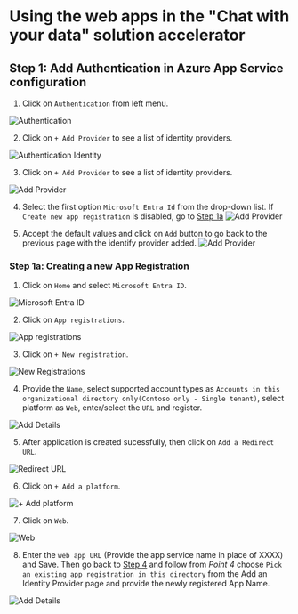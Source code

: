 
# Using the web apps in the "Chat with your data" solution accelerator

## Step 1: Add Authentication in Azure App Service configuration

1. Click on `Authentication` from left menu.

  ![Authentication](images/AppAuthentication.png)

2. Click on `+ Add Provider` to see a list of identity providers.

  ![Authentication Identity](images/AppAuthenticationIdentity.png)

3. Click on `+ Add Provider` to see a list of identity providers.

  ![Add Provider](images/AppAuthIdentityProvider.png)

4. Select the first option `Microsoft Entra Id` from the drop-down list. If `Create new app registration` is disabled, go to [Step 1a](https://github.com/Roopan-Microsoft/psl-cwyd-main/blob/main/docs/azure_app_service_auth_setup.md#step-1a-creating-a-new-app-registration)
 ![Add Provider](images/AppAuthIdentityProviderAdd.png)

5. Accept the default values and click on `Add` button to go back to the previous page with the identify provider added.
 ![Add Provider](images/AppAuthIdentityProviderAdded.png)

### Step 1a: Creating a new App Registration
1. Click on `Home` and select `Microsoft Entra ID`.

![Microsoft Entra ID](images/MicrosoftEntraID.png)

2. Click on `App registrations`.

![App registrations](images/Appregistrations.png)

3. Click on `+ New registration`.

![New Registrations](images/NewRegistration.png)

4. Provide the `Name`, select supported account types as `Accounts in this organizational directory only(Contoso only - Single tenant)`, select platform as `Web`, enter/select the `URL` and register.

![Add Details](images/AddDetails.png)

5. After application is created sucessfully, then click on `Add a Redirect URL`.

![Redirect URL](images/AddRedirectURL.png)

6. Click on `+ Add a platform`.

![+ Add platform](images/AddPlatform.png)

7. Click on `Web`.

![Web](images/Web.png)

8. Enter the `web app URL` (Provide the app service name in place of XXXX) and Save. Then go back to [Step 4](https://github.com/microsoft/Build-your-own-AI-Assistant-Solution-Accelerator/blob/PSL-Authenticate-Doc/ResearchAssistant/Deployment/AIStudioDeployment.md#step-4-add-authentication-in-azure-app-service-configuration) and follow from _Point 4_ choose `Pick an existing app registration in this directory` from the Add an Identity Provider page and provide the newly registered App Name.

![Add Details](images/WebAppURL.png)
